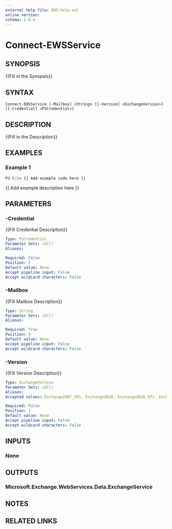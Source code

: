 ```yaml
---
external help file: EWS-help.xml
online version: 
schema: 2.0.0
---
```


# Connect-EWSService

## SYNOPSIS
{{Fill in the Synopsis}}

## SYNTAX

```
Connect-EWSService [-Mailbox] <String> [[-Version] <ExchangeVersion>] [[-Credential] <PSCredential>]
```

## DESCRIPTION
{{Fill in the Description}}

## EXAMPLES

### Example 1
```
PS C:\> {{ Add example code here }}
```

{{ Add example description here }}

## PARAMETERS

### -Credential
{{Fill Credential Description}}

```yaml
Type: PSCredential
Parameter Sets: (All)
Aliases: 

Required: False
Position: 2
Default value: None
Accept pipeline input: False
Accept wildcard characters: False
```

### -Mailbox
{{Fill Mailbox Description}}

```yaml
Type: String
Parameter Sets: (All)
Aliases: 

Required: True
Position: 0
Default value: None
Accept pipeline input: False
Accept wildcard characters: False
```

### -Version
{{Fill Version Description}}

```yaml
Type: ExchangeVersion
Parameter Sets: (All)
Aliases: 
Accepted values: Exchange2007_SP1, Exchange2010, Exchange2010_SP1, Exchange2010_SP2, Exchange2013, Exchange2013_SP1

Required: False
Position: 1
Default value: None
Accept pipeline input: False
Accept wildcard characters: False
```

## INPUTS

### None


## OUTPUTS

### Microsoft.Exchange.WebServices.Data.ExchangeService


## NOTES

## RELATED LINKS

